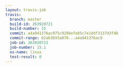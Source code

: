 ```yaml
---
layout: travis-job
travis:
  branch: master
  build-id: 263920721
  build-number: 15
  commit: a4a941376ac975c9298efe85c7e1ddf3137d3f40
  commit-range: 02ab3693a070...a4a941376ac9
  job-id: 263920722
  job-number: 15.1
  os-name: linux
  test-result: 0
---
```

